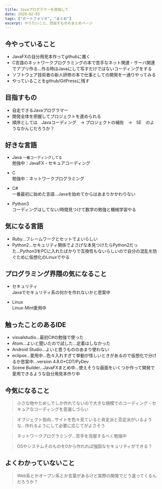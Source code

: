 ```yaml
---
title: Javaプログラマーを目指して
date: 2020-02-03
tags: ["ポートフォリオ", "まとめ"]
excerpt: やりたいこと、目指すもののまとめページ
---
```


## 今やっていること
 - JavaFXの自分用見本作ってgithubに置く
 - C言語のネットワークプログラミングの本で苦手なネット関連・サーバ関連でアプリ作る...作る時はJavaにして写すだけではないコーディングをする
 - ソフトウェア技術者の新人研修の本で仕事としての開発を一通りやってみる
 - やっていることをgithub/GitPressに残す

## 目指すもの
 - 自走できるJavaプログラマー
 - 開発全体を把握してプロジェクトを進められる
 - 順序としては　Javaコーディング　-> プロジェクトの補佐　->　SE　のようなかんじだろうか？

## 好きな言語

 - Java
`一番コーディングしてる`<br>
勉強中：JavaFX・セキュアコーディング

 - C<br>
勉強中：ネットワークプログラミング

 - C#<br>
一番最初に始めた言語...Javaを始めてからはあまりかかわりない

 - Python3<br>
コーディングはしてない/時間見つけて数学の勉強と機械学習やる


## 気になる言語

 - Ruby...フレームワークとセットでよいらしい
 - Python2...セキュリティ関係でよさげな本見つけたらPython2だった...Python3をPCに入れたばかりで互換性もないらしいので自分の混乱を防ぐために仮想化のLinuxでやる

## プログラミング界隈の気になること

 - セキュリティ<br>
Javaでセキュリティ系の何かを作れないかと思案中

- Linux<br>
Linux-Mint愛用中

## 触ったことのあるIDE

 - visualstudio...最初C#の勉強で使った
 - Atom...よいと聞いたので試した...定着はしなかった
 - Android Studio...よいと思うもののあまり使わない
 - eclipse...愛用中...色々入れすぎて挙動が怪しいときがあるので仮想化で分けるか思案中...version 4.8.0+CDT/PyDev<br>
 - Scene Builder...JavaFXまとめ中...使えそうな画面をいくつか作って開発で愛用できるような自分用見本作り中
 
 
## 今気になること

 >小さな物やためしでしか作れてないので大きな規模でのコーディング・セキュアなコーディングを意識しづらい
 
 >オブジェクト指向...サイトを色々見ていると肯定派と否定派がいるような...作れるようにして必要に応じてがよさそう
 
 >ネットワークプログラミング...苦手を克服するべく勉強中
 
 >OSやシステムそのものを0から作れれば強固なセキュリティができる？
 
 ## よくわかっていないこと
 
 >Web系とかオープン系とか言葉があるけど実際の開発でどう違ってくるんだろうか？


